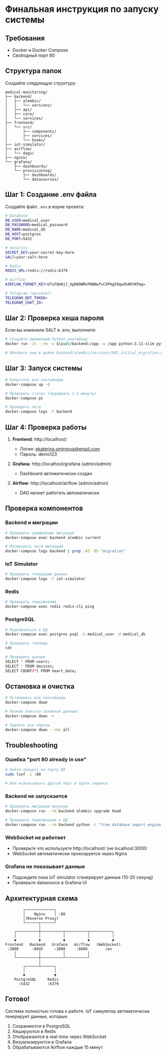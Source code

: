 # Финальная инструкция по запуску системы

## Требования
- Docker и Docker Compose
- Свободный порт 80

## Структура папок

Создайте следующую структуру:

```
medical-monitoring/
├── backend/
│   ├── alembic/
│   │   └── versions/
│   ├── api/
│   ├── core/
│   └── services/
├── frontend/
│   └── src/
│       ├── components/
│       ├── services/
│       └── hooks/
├── iot-simulator/
├── airflow/
│   └── dags/
├── nginx/
└── grafana/
    ├── dashboards/
    └── provisioning/
        ├── dashboards/
        └── datasources/
```

## Шаг 1: Создание .env файла

Создайте файл `.env` в корне проекта:

```bash
# Database
DB_USER=medical_user
DB_PASSWORD=medical_password
DB_NAME=medical_db
DB_HOST=postgres
DB_PORT=5432

# Security
SECRET_KEY=your-secret-key-here
SALT=your-salt-here

# Redis
REDIS_URL=redis://redis:6379

# Airflow
AIRFLOW_FERNET_KEY=U7uFQm0jJ_XpD0OWMxP8BNwfvCXPHgI9qwXhARtNTmg=

# Telegram (optional)
TELEGRAM_BOT_TOKEN=
TELEGRAM_CHAT_ID=
```

## Шаг 2: Проверка хеша пароля

Если вы изменили SALT в .env, выполните:

```bash
# Создайте временный Python контейнер
docker run -it --rm -v $(pwd)/backend:/app -w /app python:3.11-slim python generate_password_hash.py

# Обновите хеш в файле backend/alembic/versions/001_initial_migration.py
```

## Шаг 3: Запуск системы

```bash
# Запустить все контейнеры
docker-compose up -d

# Проверить статус (подождать 1-2 минуты)
docker-compose ps

# Проверить логи
docker-compose logs -f backend
```

## Шаг 4: Проверка работы

1. **Frontend**: http://localhost/
   - Логин: ekaterina.smirnova@email.com
   - Пароль: demo123

2. **Grafana**: http://localhost/grafana (admin/admin)
   - Dashboard автоматически создан

3. **Airflow**: http://localhost/airflow (admin/admin)
   - DAG начнет работать автоматически

## Проверка компонентов

### Backend и миграции
```bash
# Проверить применение миграций
docker-compose exec backend alembic current

# Посмотреть логи миграций
docker-compose logs backend | grep -A5 -B5 "migration"
```

### IoT Simulator
```bash
# Проверить генерацию данных
docker-compose logs -f iot-simulator
```

### Redis
```bash
# Проверить подключение
docker-compose exec redis redis-cli ping
```

### PostgreSQL
```bash
# Подключиться к БД
docker-compose exec postgres psql -U medical_user -d medical_db

# Проверить таблицы
\dt

# Проверить данные
SELECT * FROM users;
SELECT * FROM devices;
SELECT COUNT(*) FROM heart_data;
```

## Остановка и очистка

```bash
# Остановить все контейнеры
docker-compose down

# Полная очистка (включая данные)
docker-compose down -v

# Удалить все образы
docker-compose down --rmi all
```

## Troubleshooting

### Ошибка "port 80 already in use"
```bash
# Найти процесс на порту 80
sudo lsof -i :80

# Или использовать другой порт в nginx сервисе
```

### Backend не запускается
```bash
# Проверить миграции вручную
docker-compose run --rm backend alembic upgrade head

# Проверить подключение к БД
docker-compose run --rm backend python -c "from database import engine; print('DB connected')"
```

### WebSocket не работает
- Проверьте что используете http://localhost/ (не localhost:3000)
- WebSocket автоматически проксируется через Nginx

### Grafana не показывает данные
- Подождите пока IoT simulator сгенерирует данные (10-20 секунд)
- Проверьте datasource в Grafana UI

## Архитектурная схема

```
        ┌─────────────┐
        │    Nginx    │ :80
        │(Reverse Proxy)
        └──────┬──────┘
               │
    ┌──────────┼──────────┬──────────┬──────────┐
    │          │          │          │          │
    ▼          ▼          ▼          ▼          ▼
Frontend   Backend   Grafana   Airflow   (WebSocket)
 :3000      :8045     :3000     :8080        /ws
    │          │          │          │
    └──────────┼──────────┴──────────┘
               │
        ┌──────┴──────┐
        │             │
        ▼             ▼
    PostgreSQL     Redis
      :5432        :6379
```

## Готово!

Система полностью готова к работе. IoT симулятор автоматически генерирует данные, которые:
1. Сохраняются в PostgreSQL
2. Кешируются в Redis
3. Отображаются в real-time через WebSocket
4. Визуализируются в Grafana
5. Обрабатываются Airflow каждые 15 минут